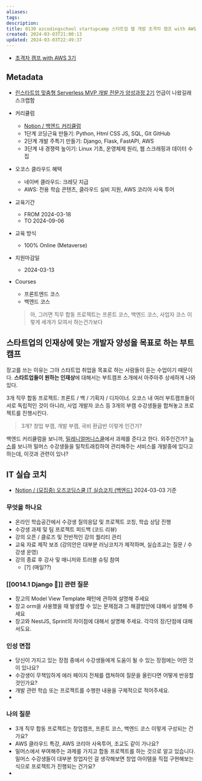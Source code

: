 ```yaml
---
aliases: 
tags: 
description:
title: 0130 ozcodingschool startupcamp 스타트업 웹 개발 초격차 캠프 with AWS 3기
created: 2024-03-03T21:00:13
updated: 2024-03-03T22:49:37
---
```

- [초격차 캠프 with AWS 3기](https://ozcodingschool.com/ozcoding/startupcamp)

## Metadata

- [린스타트업 맞춤형 Serverless MVP 개발 전문가 양성과정 2기](https://boottent.sayun.studio/camps/ozcodingschool-mvp_20230328113923) 언급이 나왔길래 스크랩함

- 커리큘럼
	- [Notion / 백엔드 커리큘럼](https://legend-palm-1f1.notion.site/7c7ff0f12b58487ebb0eea0c89c206ce)
	- 1단계 코딩근육 만들기: Python, Html CSS JS, SQL, Git GitHub
	- 2단계 개발 주특기 만들기: Django, Flask, FastAPI, AWS
	- 3단계 내 경쟁력 높이기: Linux 기초, 운영체제 원리, 웹 스크래핑과 데이터 수집
-  오코스 클라우드 혜택
	- 네이버 클라우드: 크레딧 지급
	- AWS: 전용 학습 콘텐츠, 클라우드 실비 지원, AWS 코리아 사옥 투어
- 교육기간
	- FROM 2024-03-18
	- TO 2024-09-06
- 교육 방식
	- 100% Online (Metaverse)
- 지원마감일
	- 2024-03-13
- Courses
	- 프론트엔드 코스
	- 백엔드 코스

	> 아, 그러면 직무 합동 프로젝트는 프론트 코스, 백엔드 코스, 사업자 코스 이렇게 세개가 모여서 하는건가보다

## 스타트업의 인재상에 맞는 개발자 양성을 목표로 하는 부트캠프

장고를 쓰는 이유는 그야 스타트업 취업을 목표로 하는 사람들이 듣는 수업이기 때문이다. **스타트업들이 원하는 인재상**에 대해서는 부트캠프 소개에서 아주아주 상세하게 나와있다.

3개 직무 합동 프로젝트: 프론트 / 백 / 기획자 / 디자이너. 오코스 내 여러 부트캠프들이 서로 독립적인 것이 아니라, 사업 개발자 코스 등 3개의 부캠 수강생들을 합쳐놓고 프로젝트를 진행시킨다.

> 3개? 창업 부캠, 개발 부캠, 국비 환급반 이렇게 인건가?

백엔드 커리큘럼을 보니까, [밀레니얼머니스쿨](https://millmus.com)에서 과제를 준다고 한다. 외주인건가? [뉴스](https://magazine.hankyung.com/job-joy/article/202303073524d)를 보니까 밀머스 수강생들을 밀착트래킹하여 관리해주는 서비스를 개발중에 있다고 하는데, 이것과 관련이 있나?

## IT 실습 코치

- [Notion / (모집중) 오즈코딩스쿨 IT 실습코치 (백엔드)](https://legend-palm-1f1.notion.site/IT-1dabafa389d64db681ec2537ad8a49ef) 2024-03-03 기준

### 무엇을 하나요

- 온라인 학습공간에서 수강생 질의응답 및 프로젝트 코칭, 학습 상담 진행
- 수강생 과제 및 팀 프로젝트 피드백 (코드 리뷰)
- 강의 오픈 / 클로즈 및 전반적인 강의 퀄리티 관리
- 교육 자료 제작 보조 (강의안은 대부분 러닝코치가 제작하며, 실습조교는 질문 / 수강생 운영)
- 강의 종료 후 강사 및 매니저와 트러블 슈팅 참여 
	- [?] (매일??)

### [[0014.1 Django 🎈]] 관련 질문

- 장고의 Model View Template 패턴에 관하여 설명해 주세요
- 장고 orm을 사용했을 때 발생할 수 있는 문제점과 그 해결방안에 대해서 설명해 주세요
- 장고와 NestJS, Sprint의 차이점에 대해서 설명해 주세요. 각각의 장/단점에 대해서도요.

### 인성 면접

- 당신이 가지고 있는 장점 중에서 수강생들에게 도움이 될 수 있는 장점에는 어떤 것이 있나요?
- 수강생이 무책임하게 에러 페이지 전체를 캡쳐하여 질문을 올린다면 어떻게 반응할 것인가요?
- 개발 관련 학습 또는 프로젝트를 수행한 내용을 구체적으로 적어주세요.
- 

### 나의 질문

- 3개 직무 합동 프로젝트는 창업캠프, 프론트 코스, 백엔드 코스 이렇게 구성되는 건가요?
- AWS 클라우드 특강, AWS 코리아 사옥투어, 조교도 같이 가나요?
- 밀머스에서 부여해주는 과제를 가지고 합동 프로젝트를 하는 것으로 알고 있습니다. 밀머스 수강생들이 대부분 창업자인 걸 생각해보면 창업 아이템을 직접 구현해보는 식으로 프로젝트가 진행되는 건가요?
- 
